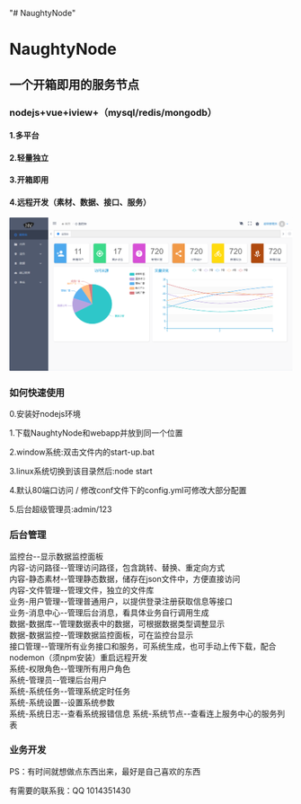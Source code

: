 "# NaughtyNode"  

# NaughtyNode  

## 一个开箱即用的服务节点  
### nodejs+vue+iview+（mysql/redis/mongodb）  
   
#### 1.多平台  
#### 2.轻量独立  
#### 3.开箱即用  
#### 4.远程开发（素材、数据、接口、服务）  


![image](https://github.com/jingqimao/NaughtyNode/blob/master/preview.jpg)  


###  如何快速使用  

0.安装好nodejs环境

1.下载NaughtyNode和webapp并放到同一个位置  

2.window系统:双击文件内的start-up.bat  

3.linux系统切换到该目录然后:node start  

4.默认80端口访问 / 修改conf文件下的config.yml可修改大部分配置  

5.后台超级管理员:admin/123  

###  后台管理  

监控台--显示数据监控面板  
内容-访问路径--管理访问路径，包含跳转、替换、重定向方式  
内容-静态素材--管理静态数据，储存在json文件中，方便直接访问  
内容-文件管理--管理文件，独立的文件库  
业务-用户管理--管理普通用户，以提供登录注册获取信息等接口  
业务-消息中心--管理后台消息，看具体业务自行调用生成  
数据-数据库--管理数据表中的数据，可根据数据类型调整显示  
数据-数据监控--管理数据监控面板，可在监控台显示  
接口管理--管理所有业务接口和服务，可系统生成，也可手动上传下载，配合nodemon（须npm安装）重启远程开发  
系统-权限角色--管理所有用户角色  
系统-管理员--管理后台用户  
系统-系统任务--管理系统定时任务  
系统-系统设置--设置系统参数  
系统-系统日志--查看系统报错信息 
系统-系统节点--查看连上服务中心的服务列表 


###  业务开发  



PS：有时间就想做点东西出来，最好是自己喜欢的东西

有需要的联系我：QQ 1014351430
